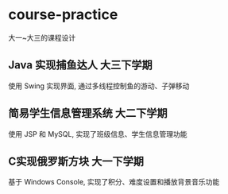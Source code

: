 # course-practice
大一~大三的课程设计

## Java 实现捕鱼达人 大三下学期
使用 Swing 实现界面, 通过多线程控制鱼的游动、子弹移动
## 简易学生信息管理系统 大二下学期
使用 JSP 和 MySQL, 实现了班级信息、学生信息管理功能
## C实现俄罗斯方块 大一下学期
基于 Windows Console, 实现了积分、难度设置和播放背景音乐功能
